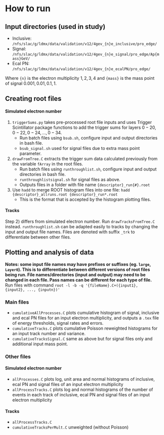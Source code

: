 # How to run
## Input directories (used in study)
- Inclusive: `/nfs/slac/g/ldmx/data/validation/v12/4gev_{n}e_inclusive/pro_edge/`
- Signal: `/nfs/slac/g/ldmx/data/validation/v12/4gev_{n}e_signal/pro_edge/Ap{mass}GeV/`
- Ecal PN: `/nfs/slac/g/ldmx/data/validation/v12/4gev_{n}e_ecalPN/pro_edge/`

Where `{n}` is the electron multiplicity $1, 2, 3, 4$ and `{mass}` is the mass point of signal $0.001, 0.01, 0.1, 1$.
## Creating root files
#### Simulated electron number
1) `triggerSums.py` takes pre-processed root file inputs and uses Trigger Scintillator package functions to add the trigger sums for layers $0-20, 0-22, 0-24, ..., 0-34$.
    * Run batch files using `bsub.sh`, configure input and output directories in bash file.
    * `bsub_signal.sh` used for signal files due to extra mass point parameter.
2) `drawFromTree.C` extracts the trigger sum data calculated previously from the variable `fArray` in the root files.
    * Run batch files using `runthroughlist.sh`, configure input and output directories in bash file.
    * `runthroughlistsignal.sh` for signal files as above.
    * Outputs files in a folder with file name `{descriptor}_run{#}.root`
3) Use `hadd` to merge ROOT histogram files into one file: `hadd {descriptor}_allruns.root {descriptor}_run*.root`
    * This is the format that is accepted by the histogram plotting files.
#### Tracks
Step 2) differs from simulated electron number. Run `drawTracksFromTree.C` instead. `runthroughlist.sh` can be adapted easily to tracks by changing the input and output file names.
Files are denoted with suffix `_trk` to differentiate between other files.
## Plotting and analysis of data
**Notes: some input file names may have prefixes or suffixes (eg. `large`, `Layer0`). This is to differentiate between different versions of root files being run. File names/directories (input and output) may need to be changed in each file. Pass names can be different for each type of file.**
Run files with command `root -l -b -q '{fileName}.C+({input1}, {input2}, ..., {inputn})'`
### Main files
* `cumulativeAllProcesses.C` plots cumulative histogram of signal, inclusive and ecal PN files for an input electron multiplicity, and outputs a `.tex` file of energy thresholds, signal rates and errors.
* `cumulativeTracks.C` plots cumulative Poisson reweighted histograms for an input track number and variance.
* `cumulativeTracksSignal.C` same as above but for signal files only and additional input mass point.
### Other files
#### Simulated electron number
* `allProcesses.C` plots log, unit area and normal histograms of inclusive, ecal PN and signal files of an input electron multiplicity
* `allProcessTracks.C` plots log and normal histograms of the number of events in each track of inclusive, ecal PN and signal files of an input electron multiplicity

#### Tracks
* `allProcessTracks.C`
* `cumulativeTracksPerMult.C` unweighted (without Poisson)
